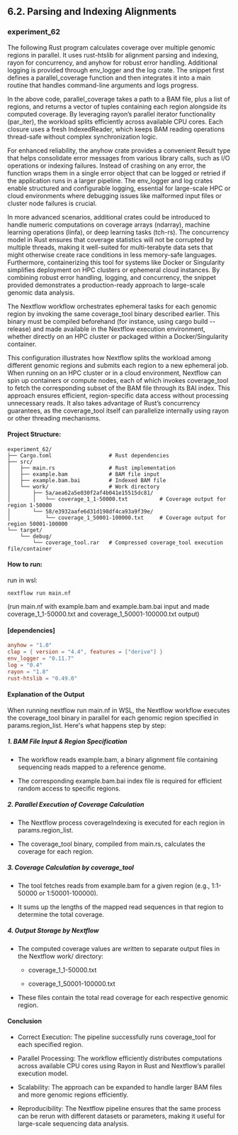 ## 6.2. Parsing and Indexing Alignments

### experiment_62

The following Rust program calculates coverage over multiple genomic regions in parallel. It uses rust-htslib for alignment parsing and indexing, rayon for concurrency, and anyhow for robust error handling. Additional logging is provided through env_logger and the log crate. The snippet first defines a parallel_coverage function and then integrates it into a main routine that handles command-line arguments and logs progress.

In the above code, parallel_coverage takes a path to a BAM file, plus a list of regions, and returns a vector of tuples containing each region alongside its computed coverage. By leveraging rayon’s parallel iterator functionality (par_iter), the workload splits efficiently across available CPU cores. Each closure uses a fresh IndexedReader, which keeps BAM reading operations thread-safe without complex synchronization logic.

For enhanced reliability, the anyhow crate provides a convenient Result type that helps consolidate error messages from various library calls, such as I/O operations or indexing failures. Instead of crashing on any error, the function wraps them in a single error object that can be logged or retried if the application runs in a larger pipeline. The env_logger and log crates enable structured and configurable logging, essential for large-scale HPC or cloud environments where debugging issues like malformed input files or cluster node failures is crucial.

In more advanced scenarios, additional crates could be introduced to handle numeric computations on coverage arrays (ndarray), machine learning operations (linfa), or deep learning tasks (tch-rs). The concurrency model in Rust ensures that coverage statistics will not be corrupted by multiple threads, making it well-suited for multi-terabyte data sets that might otherwise create race conditions in less memory-safe languages. Furthermore, containerizing this tool for systems like Docker or Singularity simplifies deployment on HPC clusters or ephemeral cloud instances. By combining robust error handling, logging, and concurrency, the snippet provided demonstrates a production-ready approach to large-scale genomic data analysis.

The Nextflow workflow orchestrates ephemeral tasks for each genomic region by invoking the same coverage_tool binary described earlier. This binary must be compiled beforehand (for instance, using cargo build --release) and made available in the Nextflow execution environment, whether directly on an HPC cluster or packaged within a Docker/Singularity container.

This configuration illustrates how Nextflow splits the workload among different genomic regions and submits each region to a new ephemeral job. When running on an HPC cluster or in a cloud environment, Nextflow can spin up containers or compute nodes, each of which invokes coverage_tool to fetch the corresponding subset of the BAM file through its BAI index. This approach ensures efficient, region-specific data access without processing unnecessary reads. It also takes advantage of Rust’s concurrency guarantees, as the coverage_tool itself can parallelize internally using rayon or other threading mechanisms.

#### Project Structure:
```plaintext
experiment_62/
├── Cargo.toml                  # Rust dependencies
├── src/
│   ├── main.rs                 # Rust implementation
│   ├── example.bam             # BAM file input
│   ├── example.bam.bai         # Indexed BAM file
│   └── work/                   # Work directory
│       ├── 5a/aea62a5e030f2af4b041e15515dc81/
│       │   └── coverage_1_1-50000.txt          # Coverage output for region 1-50000
│       └── 58/e3932aafe6d31d198df4ca93a9f39e/
│           └── coverage_1_50001-100000.txt     # Coverage output for region 50001-100000
└── target/
    └── debug/
        └── coverage_tool.rar   # Compressed coverage_tool execution file/container
```

#### How to run:

run in wsl:

```wsl
nextflow run main.nf
```

(run main.nf with example.bam and example.bam.bai input and made coverage_1_1-50000.txt and coverage_1_50001-100000.txt output)
  
#### [dependencies]

```toml
anyhow = "1.0"
clap = { version = "4.4", features = ["derive"] }
env_logger = "0.11.7"
log = "0.4"
rayon = "1.8"
rust-htslib = "0.49.0"
```

#### Explanation of the Output
When running nextflow run main.nf in WSL, the Nextflow workflow executes the coverage_tool binary in parallel for each genomic region specified in params.region_list. Here's what happens step by step:

##### 1. BAM File Input & Region Specification

* The workflow reads example.bam, a binary alignment file containing sequencing reads mapped to a reference genome.

* The corresponding example.bam.bai index file is required for efficient random access to specific regions.

##### 2. Parallel Execution of Coverage Calculation

* The Nextflow process coverageIndexing is executed for each region in params.region_list.

* The coverage_tool binary, compiled from main.rs, calculates the coverage for each region.

##### 3. Coverage Calculation by coverage_tool

* The tool fetches reads from example.bam for a given region (e.g., 1:1-50000 or 1:50001-100000).

* It sums up the lengths of the mapped read sequences in that region to determine the total coverage.

##### 4. Output Storage by Nextflow

* The computed coverage values are written to separate output files in the Nextflow work/ directory:

  * coverage_1_1-50000.txt

  * coverage_1_50001-100000.txt

* These files contain the total read coverage for each respective genomic region.

#### Conclusion

* Correct Execution: The pipeline successfully runs coverage_tool for each specified region.

* Parallel Processing: The workflow efficiently distributes computations across available CPU cores using Rayon in Rust and Nextflow’s parallel execution model.

* Scalability: The approach can be expanded to handle larger BAM files and more genomic regions efficiently.

* Reproducibility: The Nextflow pipeline ensures that the same process can be rerun with different datasets or parameters, making it useful for large-scale sequencing data analysis.
